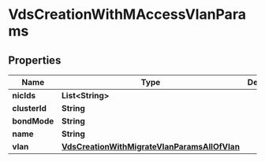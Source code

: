 

# VdsCreationWithMAccessVlanParams


## Properties

Name | Type | Description | Notes
------------ | ------------- | ------------- | -------------
**nicIds** | **List&lt;String&gt;** |  | 
**clusterId** | **String** |  | 
**bondMode** | **String** |  |  [optional]
**name** | **String** |  | 
**vlan** | [**VdsCreationWithMigrateVlanParamsAllOfVlan**](VdsCreationWithMigrateVlanParamsAllOfVlan.md) |  | 



